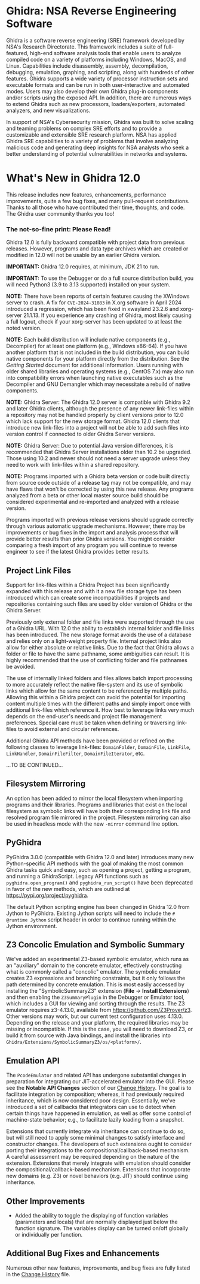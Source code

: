 # Ghidra: NSA Reverse Engineering Software
Ghidra is a software reverse engineering (SRE) framework developed by NSA's Research Directorate.
This framework includes a suite of full-featured, high-end software analysis tools that enable users
to analyze compiled code on a variety of platforms including Windows, MacOS, and Linux. Capabilities
include disassembly, assembly, decompilation, debugging, emulation, graphing, and scripting, along
with hundreds of other features.  Ghidra supports a wide variety of processor instruction sets and
executable formats and can be run in both user-interactive and automated modes.  Users may also
develop their own Ghidra plug-in components and/or scripts using the exposed API.  In addition, there
are numerous ways to extend Ghidra such as new processors, loaders/exporters, automated analyzers,
and new visualizations.

In support of NSA's Cybersecurity mission, Ghidra was built to solve scaling and teaming problems on
complex SRE efforts and to provide a customizable and extensible SRE research platform.  NSA has
applied Ghidra SRE capabilities to a variety of problems that involve analyzing malicious code and
generating deep insights for NSA analysts who seek a better understanding of potential
vulnerabilities in networks and systems.

# What's New in Ghidra 12.0
This release includes new features, enhancements, performance improvements, quite a few bug fixes,
and many pull-request contributions. Thanks to all those who have contributed their time, thoughts,
and code. The Ghidra user community thanks you too!
	
### The not-so-fine print: Please Read!
Ghidra 12.0 is fully backward compatible with project data from previous releases. However, programs
and data type archives which are created or modified in 12.0 will not be usable by an earlier Ghidra
version.

**IMPORTANT:** Ghidra 12.0 requires, at minimum, JDK 21 to run.

**IMPORTANT:** To use the Debugger or do a full source distribution build, you will need Python3
(3.9 to 3.13 supported) installed on your system.

**NOTE:** There have been reports of certain features causing the XWindows server to crash. A fix
for `CVE-2024-31083` in X.org software in April 2024 introduced a regression, which has been fixed
in xwayland 23.2.6 and xorg-server 21.1.13.  If you experience any crashing of Ghidra, most likely
causing a full logout, check if your xorg-server has been updated to at least the noted version.

**NOTE:** Each build distribution will include native components (e.g., Decompiler) for at least one
platform (e.g., Windows x86-64). If you have another platform that is not included in the build
distribution, you can build native components for your platform directly from the distribution.
See the *Getting Started* document for additional information. Users running with older shared 
libraries and operating systems (e.g., CentOS 7.x) may also run into compatibility errors when 
launching native executables such as the Decompiler and GNU Demangler which may necessitate a 
rebuild of native components.

**NOTE:** Ghidra Server: The Ghidra 12.0 server is compatible with Ghidra 9.2 and later Ghidra
clients, although the presence of any newer link-files within a repository may not be handled properly
by client versions prior to 12.0 which lack support for the new storage format.  Ghidra 12.0 clients
that introduce new link-files into a project will not be able to add such files into version 
control if connected to older Ghidra Server versions.  

**NOTE:** Ghidra Server: Due to potential Java version differences, it is 
recommended that Ghidra Server installations older than 10.2 be upgraded. Those using 10.2 and newer
should not need a server upgrade unless they need to work with link-files within a shared repository.
	
**NOTE:** Programs imported with a Ghidra beta version or code built directly from source code
outside of a release tag may not be compatible, and may have flaws that won't be corrected by using
this new release.  Any programs analyzed from a beta or other local master source build should be
considered experimental and re-imported and analyzed with a release version.
	
Programs imported with previous release versions should upgrade correctly through various automatic
upgrade mechanisms.  However, there may be improvements or bug fixes in the import and analysis 
process that will provide better results than prior Ghidra versions.  You might consider comparing a
fresh import of any program you will continue to reverse engineer to see if the latest Ghidra 
provides better results.

## Project Link Files
Support for link-files within a Ghidra Project has been significantly expanded with this release and
with it a new file storage type has been introduced which can create some incompatibilities if
projects and repositories containing such files are used by older version of Ghidra or the Ghidra 
Server.

Previously only external folder and file links were supported through the use of a Ghidra URL. With
12.0 the ability to establish internal folder and file links has been introduced.  The new storage 
format avoids the use of a database and relies only on a light-weight property file. Internal 
project links also allow for either absolute or relative links.  Due to the fact that Ghidra allows 
a folder or file to have the same pathname, some ambiguities can result.  It is highly recommended 
that the use of conflicting folder and file pathnames be avoided.

The use of internally linked folders and files allows batch import processing to more accurately
reflect the native file-system and its use of symbolic links which allow for the same content to
be referenced by multiple paths.  Allowing this within a Ghidra project can avoid the potential for
importing content multiple times with the different paths and simply import once with additional 
link-files which reference it.  How best to leverage links very much depends on the end-user's 
needs and project file management preferences.  Special care must be taken when defining or 
traversing link-files to avoid external and circular references.

Additional Ghidra API methods have been provided or refined on the following classes to leverage 
link-files: `DomainFolder`, `DomainFile`, `LinkFile`, `LinkHandler`, `DomainFileFilter`, 
`DomainFileIterator`, etc.

...TO BE CONTINUED...

## Filesystem Mirroring
An option has been added to mirror the local filesystem when importing programs and their libraries.
Programs and libraries that exist on the local filesystem as symbolic links will have both their 
corresponding link file and resolved program file mirrored in the project. Filesystem mirroring
can also be used in headless mode with the new `-mirror` command line option.

## PyGhidra
PyGhidra 3.0.0 (compatible with Ghidra 12.0 and later) introduces many new Python-specific API 
methods with the goal of making the most common Ghidra tasks quick and easy, such as opening a 
project, getting a program, and running a GhidraScript. Legacy API functions such as 
`pyghidra.open_program()` and `pyghidra_run_script()` have been deprecated in favor of the new 
methods, which are outlined at https://pypi.org/project/pyghidra.

The default Python scripting engine has been changed in Ghidra 12.0 from Jython to PyGhidra.
Existing Jython scripts will need to include the `# @runtime Jython` script header in order to
continue running within the Jython environment.

## Z3 Concolic Emulation and Symbolic Summary
We've added an experimental Z3-based symbolic emulator, which runs as an "auxiliary" domain to the 
concrete emulator, effectively constructing what is commonly called a "concolic" emulator. The 
symbolic emulator creates Z3 expressions and branching constraints, but it only follows the path 
determined by concrete emulation. This is most easily accessed by installing the "SymbolicSummaryZ3"
extension (**File** -> **Install Extensions**) and then enabling the `Z3SummaryPlugin` in the 
Debugger or Emulator tool, which includes a GUI for viewing and sorting through the results. The Z3
emulator requires z3-4.13.0, available from https://github.com/Z3Prover/z3. Other versions may work,
but our current test configuration uses 4.13.0. Depending on the release and your platform, the
required libraries may be missing or incompatible. If this is the case, you will need to download
Z3, or build it from source with Java bindings, and install the libraries into 
`Ghidra/Extensions/SymbolicSummaryZ3/os/<platform>/`.

## Emulation API
The `PcodeEmulator` and related API has undergone substantial changes in preparation for integrating
our JIT-accelerated emulator into the GUI. Please see the **Notable API Changes** section of our 
[Change History](ChangeHistory.md). The goal is to facilitate integration by composition; whereas, 
it had previously required inheritance, which is now considered poor design. Essentially, we've 
introduced a set of callbacks that integrators can use to detect when certain things have happened
in emulation, as well as offer some control of machine-state behavior; e.g., to facilitate lazily 
loading from a snapshot.

Extensions that currently integrate via inheritance can continue to do so, but will still need to
apply some minimal changes to satisfy interface and constructor changes. The developers of such
extensions ought to consider porting their integrations to the compositional/callback-based
mechanism. A careful assessment may be required depending on the nature of the extension. Extensions
that merely integrate with emulation should consider the compositional/callback-based mechanism. 
Extensions that incorporate new domains (e.g. Z3) or novel behaviors (e.g. JIT) should continue 
using inheritance.

## Other Improvements
 + Added the ability to toggle the displaying of function variables (parameters and locals) that are 
   normally displayed just below the function signature. The variables display can be turned on/off 
   globally or individually per function.

## Additional Bug Fixes and Enhancements
Numerous other new features, improvements, and bug fixes are fully listed in the 
[Change History](ChangeHistory.md) file.
